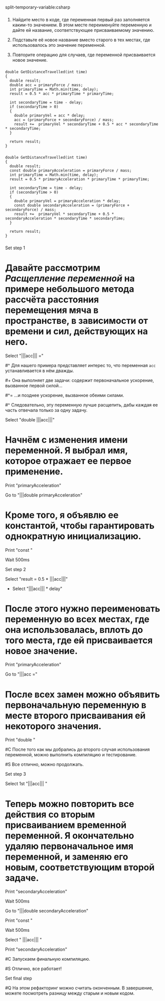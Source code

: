 split-temporary-variable:csharp

###

1. Найдите место в коде, где переменная первый раз заполняется каким-то значением. В этом месте переименуйте переменную и дайте ей название, соответствующее присваиваемому значению.

2. Подставьте её новое название вместо старого в тех местах, где использовалось это значение переменной.

3. Повторите операцию для случаев, где переменной присваивается новое значение.



###

```
double GetDistanceTravelled(int time)
{
  double result;
  double acc = primaryForce / mass;
  int primaryTime = Math.min(time, delay);
  result = 0.5 * acc * primaryTime * primaryTime;

  int secondaryTime = time - delay;
  if (secondaryTime > 0)
  {
    double primaryVel = acc * delay;
    acc = (primaryForce + secondaryForce) / mass;
    result +=  primaryVel * secondaryTime + 0.5 * acc * secondaryTime * secondaryTime;
  }

  return result;
}
```

###

```
double GetDistanceTravelled(int time)
{
  double result;
  const double primaryAcceleration = primaryForce / mass;
  int primaryTime = Math.min(time, delay);
  result = 0.5 * primaryAcceleration * primaryTime * primaryTime;

  int secondaryTime = time - delay;
  if (secondaryTime > 0)
  {
    double primaryVel = primaryAcceleration * delay;
    const double secondaryAcceleration = (primaryForce + secondaryForce) / mass;
    result +=  primaryVel * secondaryTime + 0.5 * secondaryAcceleration * secondaryTime * secondaryTime;
  }

  return result;
}
```

###

Set step 1

# Давайте рассмотрим <i>Расщепление переменной</i> на примере небольшого метода рассчёта расстояния перемещения мяча в пространстве, в зависимости от времени и сил, действующих на него.

Select "|||acc||| ="

#^ Для нашего примера представляет интерес то, что переменная <code>acc</code> устанавливается в нём дважды.

#+ Она выполняет две задачи: содержит первоначальное ускорение, вызванное первой силой...

#^= ...и позднее ускорение, вызванное обеими силами.

#^ Следовательно, эту переменную лучше расщепить, дабы каждая ее часть отвечала только за одну задачу.

Select "double |||acc|||"

# Начнём с изменения имени переменной. Я выбрал имя, которое отражает ее первое применение.

Print "primaryAcceleration"

Go to "|||double primaryAcceleration"

# Кроме того, я объявлю ее константой, чтобы гарантировать однократную инициализацию.

Print "const "

Wait 500ms

Set step 2

Select "result = 0.5 * |||acc|||"
+ Select "|||acc||| * delay"

# После этого нужно переименовать переменную во всех местах, где она использовалась, вплоть до того места, где ей присваивается новое значение.

Print "primaryAcceleration"

Go to "|||acc ="

# После всех замен можно объявить первоначальную переменную в месте второго присваивания ей некоторого значения.

Print "double "

#C После того как мы добрались до второго случая использования переменной, можно выполнить компиляцию и тестирование.

#S Все отлично, можно продолжать.

Set step 3

Select 1st "|||acc||| "

# Теперь можно повторить все действия со вторым присваиванием временной переменной. Я окончательно удаляю первоначальное имя переменной, и заменяю его новым, соответствующим второй задаче.

Print "secondaryAcceleration"

Wait 500ms

Go to "|||double secondaryAcceleration"

Print "const "

Wait 500ms

Select " |||acc||| "

Print "secondaryAcceleration"

#C Запускаем финальную компиляцию.

#S Отлично, все работает!

Set final step

#Q На этом рефакторинг можно считать оконченным. В завершение, можете посмотреть разницу между старым и новым кодом.